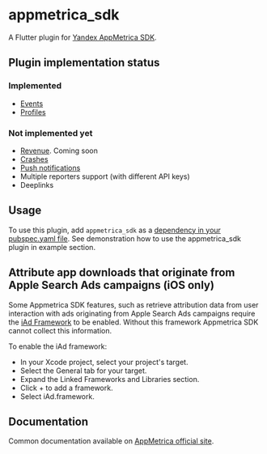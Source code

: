# appmetrica_sdk

A Flutter plugin for [Yandex AppMetrica SDK][SITE].

## Plugin implementation status
### Implemented
- [Events](https://appmetrica.yandex.com/docs/mobile-events/concepts/events.html)
- [Profiles](https://appmetrica.yandex.com/docs/mobile-profile/concepts/profile.html)
### Not implemented yet
- [Revenue](https://appmetrica.yandex.com/docs/revenue/concepts/about.html). Coming soon
- [Crashes](https://appmetrica.yandex.com/docs/crashes/about.html)
- [Push notifications](https://appmetrica.yandex.com/docs/push/concepts/about.html)
- Multiple reporters support (with different API keys)
- Deeplinks

## Usage
To use this plugin, add `appmetrica_sdk` as a [dependency in your pubspec.yaml file](https://flutter.dev/platform-plugins/). See demonstration how to use the appmetrica_sdk plugin in example section.

## Attribute app downloads that originate from Apple Search Ads campaigns (iOS only)
Some Appmetrica SDK features, such as retrieve attribution data from user interaction with ads originating from Apple Search Ads campaigns require the [iAd Framework](https://developer.apple.com/documentation/iad) to be enabled. Without this framework Appmetrica SDK cannot collect this information.

To enable the iAd framework:
- In your Xcode project, select your project's target.
- Select the General tab for your target.
- Expand the Linked Frameworks and Libraries section.
- Click + to add a framework.
- Select iAd.framework.

## Documentation
Common documentation available on [AppMetrica official site][DOCUMENTATION].

[SITE]: https://appmetrica.yandex.com "Yandex AppMetrica site"
[DOCUMENTATION]: https://appmetrica.yandex.com/docs/quick-start/concepts/quick-start.html "Yandex AppMetrica documentation"
